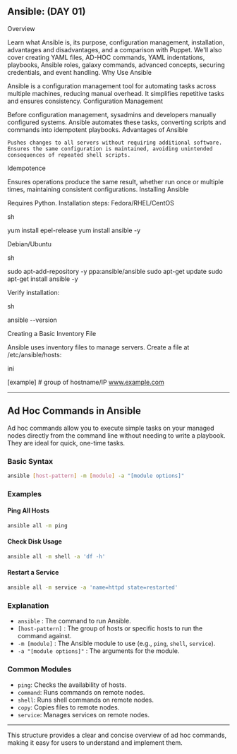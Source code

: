 ## Ansible: (DAY 01)

Overview

Learn what Ansible is, its purpose, configuration management, installation, advantages and disadvantages, and a comparison with Puppet. We'll also cover creating YAML files, AD-HOC commands, YAML indentations, playbooks, Ansible roles, galaxy commands, advanced concepts, securing credentials, and event handling.
Why Use Ansible

Ansible is a configuration management tool for automating tasks across multiple machines, reducing manual overhead. It simplifies repetitive tasks and ensures consistency.
Configuration Management

Before configuration management, sysadmins and developers manually configured systems. Ansible automates these tasks, converting scripts and commands into idempotent playbooks.
Advantages of Ansible

    Pushes changes to all servers without requiring additional software.
    Ensures the same configuration is maintained, avoiding unintended consequences of repeated shell scripts.

Idempotence

Ensures operations produce the same result, whether run once or multiple times, maintaining consistent configurations.
Installing Ansible

Requires Python. Installation steps:
Fedora/RHEL/CentOS

sh

yum install epel-release
yum install ansible -y

Debian/Ubuntu

sh

sudo apt-add-repository -y ppa:ansible/ansible
sudo apt-get update
sudo apt-get install ansible -y

Verify installation:

sh

ansible --version

Creating a Basic Inventory File

Ansible uses inventory files to manage servers. Create a file at /etc/ansible/hosts:

ini

[example] # group of hostname/IP
www.example.com

---

## Ad Hoc Commands in Ansible

Ad hoc commands allow you to execute simple tasks on your managed nodes directly from the command line without needing to write a playbook. They are ideal for quick, one-time tasks.

### Basic Syntax
```sh
ansible [host-pattern] -m [module] -a "[module options]"
```

### Examples

#### Ping All Hosts
```sh
ansible all -m ping
```

#### Check Disk Usage
```sh
ansible all -m shell -a 'df -h'
```

#### Restart a Service
```sh
ansible all -m service -a 'name=httpd state=restarted'
```

### Explanation
- `ansible` : The command to run Ansible.
- `[host-pattern]` : The group of hosts or specific hosts to run the command against.
- `-m [module]` : The Ansible module to use (e.g., `ping`, `shell`, `service`).
- `-a "[module options]"` : The arguments for the module.

### Common Modules
- `ping`: Checks the availability of hosts.
- `command`: Runs commands on remote nodes.
- `shell`: Runs shell commands on remote nodes.
- `copy`: Copies files to remote nodes.
- `service`: Manages services on remote nodes.

---

This structure provides a clear and concise overview of ad hoc commands, making it easy for users to understand and implement them.
